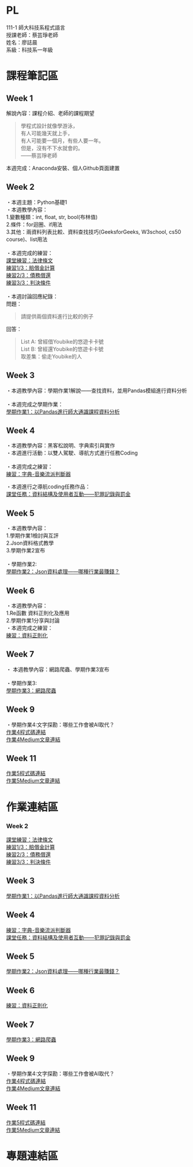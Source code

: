 # PL
111-1 師大科技系程式語言 <br />
授課老師：蔡芸琤老師 <br />
姓名：廖誌晨  
系級：科技系一年級 <br />
# 課程筆記區  
## Week 1<br />
解說內容：課程介紹、老師的課程期望 <br />
> 學程式設計就像學游泳， <br />
> 有人可能幾天就上手， <br />
> 有人可能要一個月，有些人要一年。 <br>
> 但是，沒有不下水就會的。 <br>
> ——蔡芸琤老師

本週完成：Anaconda安裝、個人Github頁面建置 <br />
## Week 2<br />
・本週主題：Python基礎1  
・本週教學內容：  
1.變數種類：int, float, str, bool(布林值)  
2.條件：for迴圈、if用法  
3.其他：兩資料列表比較、資料查找技巧(GeeksforGeeks, W3school, cs50 course)、list用法  
<br />
・本週完成的練習：  
[課堂練習：法律條文](https://github.com/RogerLiao0001/PL/blob/main/week2/W2%20self-practice%201.ipynb)  
[練習1/3：賠償金計算](https://github.com/RogerLiao0001/PL/blob/main/week2/W2%20practice%201-3.ipynb)  
[練習2/3：債務償還](https://github.com/RogerLiao0001/PL/blob/main/week2/W2%20practice%202-3.ipynb)  
[練習3/3：判決條件](https://github.com/RogerLiao0001/PL/blob/main/week2/W2%20practice%203-3.ipynb)  
<br />
・本週討論回應紀錄：  
問題：  
>請提供兩個資料進行比較的例子  
  
回答：  
>List A: 曾經借Youbike的悠遊卡卡號  
>List B: 曾經還Youbike的悠遊卡卡號  
>取差集：偷走Youbike的人 

## Week 3  
・本週教學內容：學期作業1解說——查找資料，並用Pandas模組進行資料分析  
<br />
・本週完成之學期作業：  
[學期作業1：以Pandas進行師大通識課程資料分析](https://github.com/RogerLiao0001/PL/blob/main/Week3/W3%E4%BD%9C%E6%A5%AD1.ipynb)  
## Week 4  
・本週教學內容：黑客松說明、字典索引與實作  
・本週進行活動：以雙人駕駛、導航方式進行任務Coding  
<br />
・本週完成之練習：  
[練習：字典-音樂流派判斷器](https://github.com/RogerLiao0001/PL/blob/main/Week%204/%E7%B7%B4%E7%BF%92%EF%BC%9Adictionary%20-%20%E9%9B%BB%E9%9F%B3%E6%B5%81%E6%B4%BE%E5%88%A4%E6%96%B7%E5%99%A8.ipynb)  
  
・本週進行之導航coding任務作品：  
[課堂任務：資料結構及使用者互動——犯罪記錄與罰金](https://github.com/RogerLiao0001/PL/blob/main/Week%204/%E8%AA%B2%E5%A0%82%E4%BB%BB%E5%8B%99%EF%BC%9A%E8%B3%87%E6%96%99%E7%B5%90%E6%A7%8B%E5%8F%8A%E4%BD%BF%E7%94%A8%E8%80%85%E4%BA%92%E5%8B%95%E2%80%94%E2%80%94%E7%8A%AF%E7%BD%AA%E8%A8%98%E9%8C%84%E8%88%87%E7%BD%B0%E9%87%91.ipynb)  

## Week 5
・本週教學內容：  
  1.學期作業1檢討與互評  
  2.Json資料格式教學  
  3.學期作業2宣布  
<br />
・學期作業2:  
[學期作業2：Json資料處理——哪種行業最賺錢？](https://github.com/RogerLiao0001/PL/blob/main/Week%205/%E4%BD%9C%E6%A5%AD2%EF%BC%9AJson%E8%B3%87%E6%96%99%E8%99%95%E7%90%86%E2%80%94%E2%80%94%E5%93%AA%E7%A8%AE%E8%A1%8C%E6%A5%AD%E6%9C%80%E8%B3%BA%E9%8C%A2%EF%BC%9F.ipynb)  
## Week 6
・本週教學內容：  
1.Re函數 資料正則化及應用  
2.學期作業1分享與討論
<br />
・本週完成之練習：  
[練習：資料正則化](https://github.com/RogerLiao0001/PL/blob/main/Week%206/%E7%B7%B4%E7%BF%92%EF%BC%9A%E8%B3%87%E6%96%99%E6%AD%A3%E5%89%87%E5%8C%96.ipynb)  
## Week 7
・ 本週教學內容：網路爬蟲、學期作業3宣布  
<br />
・學期作業3:  
[學期作業3：網路爬蟲](https://github.com/RogerLiao0001/PL/blob/main/Week%207/%E5%AD%B8%E6%9C%9F%E4%BD%9C%E6%A5%AD3-%E7%B6%B2%E8%B7%AF%E7%88%AC%E8%9F%B2.ipynb)  
## Week 9
・學期作業4:文字探勘：哪些工作會被AI取代？  
[作業4程式碼連結](https://github.com/RogerLiao0001/PL/blob/main/Week%209/%E5%AD%B8%E6%9C%9F%E4%BD%9C%E6%A5%AD4%20-%20%E6%96%87%E5%AD%97%E6%8E%A2%E5%8B%98%EF%BC%9A%E5%93%AA%E4%BA%9B%E5%B7%A5%E4%BD%9C%E6%9C%83%E8%A2%ABAI%E5%8F%96%E4%BB%A3.ipynb)  
[作業4Medium文章連結](https://medium.com/@r995022526651/%E5%93%AA%E4%BA%9B%E5%B7%A5%E4%BD%9C%E6%9C%83%E8%A2%ABai%E5%8F%96%E4%BB%A3-%E7%94%A8python%E6%96%87%E5%AD%97%E6%8E%A2%E5%8B%98%E5%91%8A%E8%A8%B4%E4%BD%A0-48d14d571720)  
## Week 11
[作業5程式碼連結](https://github.com/RogerLiao0001/PL/blob/main/Week%2011/%E5%AD%B8%E6%9C%9F%E4%BD%9C%E6%A5%AD5%EF%BC%9A%E6%96%87%E6%9C%AC%E5%85%B1%E7%8F%BE%E5%88%86%E6%9E%90-%E4%BB%A5%E5%B0%8F%E9%87%8F%E8%B3%87%E6%96%99%E6%BC%94%E7%A4%BA.ipynb)  
[作業5Medium文章連結](https://medium.com/@r995022526651/%E9%80%9F%E9%A3%9F%E5%BA%97%E9%A4%90%E9%BB%9E%E8%87%AA%E5%8B%95%E6%8E%A8%E8%96%A6-%E6%96%87%E6%9C%AC%E5%85%B1%E7%8F%BE%E5%88%86%E6%9E%90-e5dc160fce65)  
# 作業連結區<br />
### Week 2<br />
[課堂練習：法律條文](https://github.com/RogerLiao0001/PL/blob/main/week2/W2%20self-practice%201.ipynb)  
[練習1/3：賠償金計算](https://github.com/RogerLiao0001/PL/blob/main/week2/W2%20practice%201-3.ipynb)  
[練習2/3：債務償還](https://github.com/RogerLiao0001/PL/blob/main/week2/W2%20practice%202-3.ipynb)  
[練習3/3：判決條件](https://github.com/RogerLiao0001/PL/blob/main/week2/W2%20practice%203-3.ipynb)  
## Week 3  
[學期作業1：以Pandas進行師大通識課程資料分析](https://github.com/RogerLiao0001/PL/blob/main/Week3/W3%E4%BD%9C%E6%A5%AD1.ipynb) 
## Week 4
[練習：字典-音樂流派判斷器](https://github.com/RogerLiao0001/PL/blob/main/Week%204/%E7%B7%B4%E7%BF%92%EF%BC%9Adictionary%20-%20%E9%9B%BB%E9%9F%B3%E6%B5%81%E6%B4%BE%E5%88%A4%E6%96%B7%E5%99%A8.ipynb)  
[課堂任務：資料結構及使用者互動——犯罪記錄與罰金](https://github.com/RogerLiao0001/PL/blob/main/Week%204/%E8%AA%B2%E5%A0%82%E4%BB%BB%E5%8B%99%EF%BC%9A%E8%B3%87%E6%96%99%E7%B5%90%E6%A7%8B%E5%8F%8A%E4%BD%BF%E7%94%A8%E8%80%85%E4%BA%92%E5%8B%95%E2%80%94%E2%80%94%E7%8A%AF%E7%BD%AA%E8%A8%98%E9%8C%84%E8%88%87%E7%BD%B0%E9%87%91.ipynb)
## Week 5
[學期作業2：Json資料處理——哪種行業最賺錢？](https://github.com/RogerLiao0001/PL/blob/main/Week%205/%E4%BD%9C%E6%A5%AD2%EF%BC%9AJson%E8%B3%87%E6%96%99%E8%99%95%E7%90%86%E2%80%94%E2%80%94%E5%93%AA%E7%A8%AE%E8%A1%8C%E6%A5%AD%E6%9C%80%E8%B3%BA%E9%8C%A2%EF%BC%9F.ipynb)
## Week 6
[練習：資料正則化](https://github.com/RogerLiao0001/PL/blob/main/Week%206/%E7%B7%B4%E7%BF%92%EF%BC%9A%E8%B3%87%E6%96%99%E6%AD%A3%E5%89%87%E5%8C%96.ipynb)  
## Week 7
[學期作業3：網路爬蟲](https://github.com/RogerLiao0001/PL/blob/main/Week%207/%E5%AD%B8%E6%9C%9F%E4%BD%9C%E6%A5%AD3-%E7%B6%B2%E8%B7%AF%E7%88%AC%E8%9F%B2.ipynb)  
## Week 9
・學期作業4:文字探勘：哪些工作會被AI取代？  
[作業4程式碼連結](https://github.com/RogerLiao0001/PL/blob/main/Week%209/%E5%AD%B8%E6%9C%9F%E4%BD%9C%E6%A5%AD4%20-%20%E6%96%87%E5%AD%97%E6%8E%A2%E5%8B%98%EF%BC%9A%E5%93%AA%E4%BA%9B%E5%B7%A5%E4%BD%9C%E6%9C%83%E8%A2%ABAI%E5%8F%96%E4%BB%A3.ipynb)  
[作業4Medium文章連結](https://medium.com/@r995022526651/%E5%93%AA%E4%BA%9B%E5%B7%A5%E4%BD%9C%E6%9C%83%E8%A2%ABai%E5%8F%96%E4%BB%A3-%E7%94%A8python%E6%96%87%E5%AD%97%E6%8E%A2%E5%8B%98%E5%91%8A%E8%A8%B4%E4%BD%A0-48d14d571720)  
## Week 11
[作業5程式碼連結](https://github.com/RogerLiao0001/PL/blob/main/Week%2011/%E5%AD%B8%E6%9C%9F%E4%BD%9C%E6%A5%AD5%EF%BC%9A%E6%96%87%E6%9C%AC%E5%85%B1%E7%8F%BE%E5%88%86%E6%9E%90-%E4%BB%A5%E5%B0%8F%E9%87%8F%E8%B3%87%E6%96%99%E6%BC%94%E7%A4%BA.ipynb)  
[作業5Medium文章連結](https://medium.com/@r995022526651/%E9%80%9F%E9%A3%9F%E5%BA%97%E9%A4%90%E9%BB%9E%E8%87%AA%E5%8B%95%E6%8E%A8%E8%96%A6-%E6%96%87%E6%9C%AC%E5%85%B1%E7%8F%BE%E5%88%86%E6%9E%90-e5dc160fce65)  
# 專題連結區
